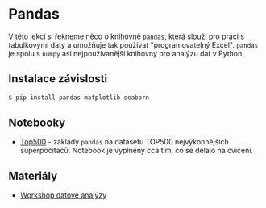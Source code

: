 # Pandas
V této lekci si řekneme něco o knihovně [`pandas`](https://pandas.pydata.org/), která slouží pro
práci s tabulkovými daty a umožňuje tak používat "programovatelný Excel". `pandas` je spolu s
`numpy` asi nejpoužívanější knihovny pro analýzu dat v Python.

## Instalace závislosti
```bash
$ pip install pandas matplotlib seaborn
```

## Notebooky
- [Top500](top500.ipynb) - základy `pandas` na datasetu TOP500 nejvýkonnějších superpočítačů.
Notebook je vyplněný cca tím, co se dělalo na cvičení. 

## Materiály
- [Workshop datové analýzy](https://github.com/frenzymadness/Data_analysis_workshop)
